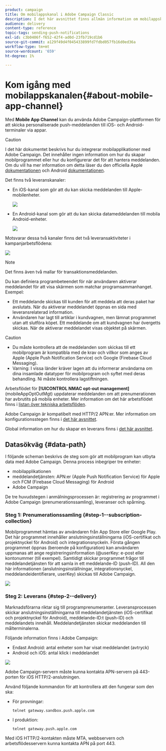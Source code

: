 ```yaml
---
product: campaign
title: Om mobilappskanal i Adobe Campaign Classic
description: I det här avsnittet finns allmän information om mobilappskanalen i Adobe Campaign Classic.
audience: delivery
content-type: reference
topic-tags: sending-push-notifications
exl-id: c3b0406f-f652-42f4-ad0d-23fb719cd1b6
source-git-commit: a129f49d4f045433899fd7fdbd057fb16d0ed36a
workflow-type: tm+mt
source-wordcount: '659'
ht-degree: 1%

---
```


# Kom igång med mobilappskanalen{#about-mobile-app-channel}

Med **Mobile App Channel** kan du använda Adobe Campaign-plattformen för att skicka personaliserade push-meddelanden till iOS- och Android-terminaler via appar.

>[!CAUTION]
>
>I det här dokumentet beskrivs hur du integrerar mobilapplikationer med Adobe Campaign. Det innehåller ingen information om hur du skapar mobilprogrammet eller hur du konfigurerar det för att hantera meddelanden. Om du vill ha mer information om detta läser du den officiella Apple [dokumentationen](https://developer.apple.com/) och Android [dokumentationen](https://developer.android.com/index.html).

Det finns två leveranskanaler:

* En iOS-kanal som gör att du kan skicka meddelanden till Apple-mobilenheter.

   ![](assets/nmac_intro_2.png)

* En Android-kanal som gör att du kan skicka datameddelanden till mobila Android-enheter.

   ![](assets/nmac_intro_1.png)

Motsvarar dessa två kanaler finns det två leveransaktiviteter i kampanjarbetsflödena:

![](assets/nmac_intro_3.png)


>[!NOTE]
>
>Det finns även två mallar för transaktionsmeddelanden.

Du kan definiera programbeteendet för när användaren aktiverar meddelandet för att visa skärmen som matchar programsammanhanget. Exempel:

* Ett meddelande skickas till kunden för att meddela att deras paket har avslutats. När du aktiverar meddelandet öppnas en sida med leveransrelaterad information.
* Användaren har lagt till artiklar i kundvagnen, men lämnat programmet utan att slutföra köpet. Ett meddelande om att kundvagnen har övergetts skickas. När de aktiverar meddelandet visas objektet på skärmen.

>[!CAUTION]
>
>* Du måste kontrollera att de meddelanden som skickas till ett mobilprogram är kompatibla med de krav och villkor som anges av Apple (Apple Push Notification Service) och Google (Firebase Cloud Messaging).
>* Varning: I vissa länder kräver lagen att du informerar användarna om dina insamlade datatyper för mobilprogram och syftet med deras behandling. Ni måste kontrollera lagstiftningen.


Arbetsflödet för **[!UICONTROL NMAC opt-out management]** (mobileAppOptOutMgt) uppdaterar meddelanden om att prenumerationen har avbrutits på mobila enheter. Mer information om det här arbetsflödet finns i [listan över tekniska arbetsflöden](../../workflow/using/about-technical-workflows.md).

Adobe Campaign är kompatibelt med HTTP/2 APN:er. Mer information om konfigurationsstegen finns i [det här avsnittet](configuring-the-mobile-application.md).

Global information om hur du skapar en leverans finns i [det här avsnittet](steps-about-delivery-creation-steps.md).

## Datasökväg {#data-path}

I följande scheman beskrivs de steg som gör att mobilprogram kan utbyta data med Adobe Campaign. Denna process inbegriper tre enheter:

* mobilapplikationen
* meddelandetjänsten: APN:er (Apple Push Notification Service) för Apple och FCM (Firebase Cloud Messaging) för Android
* Adobe Campaign

De tre huvudstegen i anmälningsprocessen är: registrering av programmet i Adobe Campaign (prenumerationssamling), leveranser och spårning.

### Steg 1: Prenumerationssamling {#step-1--subscription-collection}

Mobilprogrammet hämtas av användaren från App Store eller Google Play. Det här programmet innehåller anslutningsinställningarna (iOS-certifikat och projektnyckel för Android) och integrationsnyckeln. Första gången programmet öppnas (beroende på konfiguration) kan användaren uppmanas att ange registreringsinformation (@userKey: e-post eller kontonummer (till exempel). Samtidigt skickar programmet frågor till meddelandetjänsten för att samla in ett meddelande-ID (push-ID). All den här informationen (anslutningsinställningar, integrationsnyckel, meddelandeidentifierare, userKey) skickas till Adobe Campaign.

![](assets/nmac_register_view.png)

### Steg 2: Leverans {#step-2--delivery}

Marknadsförarna riktar sig till programprenumeranter. Leveransprocessen skickar anslutningsinställningarna till meddelandetjänsten (iOS-certifikat och projektnyckel för Android), meddelande-ID:t (push-ID) och meddelandets innehåll. Meddelandetjänsten skickar meddelanden till målterminalerna.

Följande information finns i Adobe Campaign:

* Endast Android: antal enheter som har visat meddelandet (avtryck)
* Android och iOS: antal klick i meddelandet

![](assets/nmac_delivery_view.png)

Adobe Campaign-servern måste kunna kontakta APN-servern på 443-porten för iOS HTTP/2-anslutningen.

Använd följande kommandon för att kontrollera att den fungerar som den ska:

* För provningar:

   ```
   telnet gateway.sandbox.push.apple.com
   ```

* I produktion:

   ```
   telnet gateway.push.apple.com
   ```

Med iOS HTTP/2-kontakten måste MTA, webbservern och arbetsflödesservern kunna kontakta APN på port 443.
